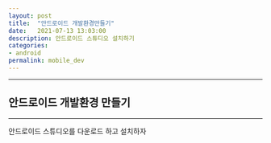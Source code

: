 ```yaml
---
layout: post
title:  "안드로이드 개발환경만들기"
date:   2021-07-13 13:03:00
description: 안드로이드 스튜디오 설치하기  
categories:
- android
permalink: mobile_dev
---
```


___
## 안드로이드 개발환경 만들기   
---
안드로이드 스튜디오를 다운로드 하고 설치하자  


